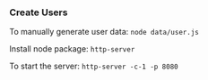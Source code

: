 ### Create Users

To manually generate user data: `node data/user.js`

Install node package: `http-server`

To start the server: 
`http-server -c-1 -p 8080`